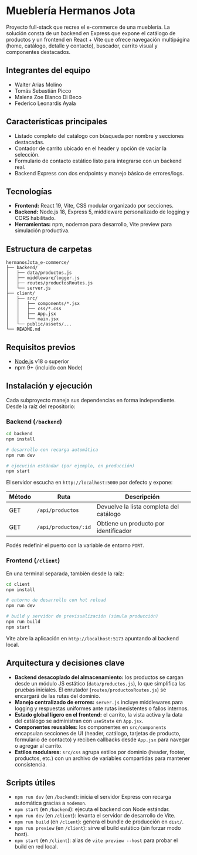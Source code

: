 # Mueblería Hermanos Jota

Proyecto full-stack que recrea el e-commerce de una mueblería. La solución consta de un backend en Express que expone el catálogo de productos y un frontend en React + Vite que ofrece navegación multipágina (home, catálogo, detalle y contacto), buscador, carrito visual y componentes destacados.

## Integrantes del equipo

- Walter Arias Molino
- Tomás Sebastián Picco
- Malena Zoe Blanco Di Beco
- Federico Leonardis Ayala

## Características principales

- Listado completo del catálogo con búsqueda por nombre y secciones destacadas.
- Contador de carrito ubicado en el header y opción de vaciar la selección.
- Formulario de contacto estático listo para integrarse con un backend real.
- Backend Express con dos endpoints y manejo básico de errores/logs.

## Tecnologías

- **Frontend:** React 19, Vite, CSS modular organizado por secciones.
- **Backend:** Node.js 18, Express 5, middleware personalizado de logging y CORS habilitado.
- **Herramientas:** npm, nodemon para desarrollo, Vite preview para simulación productiva.

## Estructura de carpetas

```
hermanosJota_e-commerce/
├── backend/
│   ├── data/productos.js
│   ├── middleware/logger.js
│   ├── routes/productosRoutes.js
│   └── server.js
├── client/
│   ├── src/
│   │   ├── components/*.jsx
│   │   ├── css/*.css
│   │   ├── App.jsx
│   │   └── main.jsx
│   └── public/assets/...
└── README.md
```

## Requisitos previos

- [Node.js](https://nodejs.org/) v18 o superior
- npm 9+ (incluido con Node)

## Instalación y ejecución

Cada subproyecto maneja sus dependencias en forma independiente. Desde la raíz del repositorio:

### Backend (`/backend`)

```bash
cd backend
npm install

# desarrollo con recarga automática
npm run dev

# ejecución estándar (por ejemplo, en producción)
npm start
```

El servidor escucha en `http://localhost:5000` por defecto y expone:

| Método | Ruta              | Descripción                          |
| ------ | ----------------- | ------------------------------------ |
| GET    | `/api/productos`  | Devuelve la lista completa del catálogo |
| GET    | `/api/productos/:id` | Obtiene un producto por identificador |

Podés redefinir el puerto con la variable de entorno `PORT`.

### Frontend (`/client`)

En una terminal separada, también desde la raíz:

```bash
cd client
npm install

# entorno de desarrollo con hot reload
npm run dev

# build y servidor de previsualización (simula producción)
npm run build
npm start
```

Vite abre la aplicación en `http://localhost:5173` apuntando al backend local.

## Arquitectura y decisiones clave

- **Backend desacoplado del almacenamiento:** los productos se cargan desde un módulo JS estático (`data/productos.js`), lo que simplifica las pruebas iniciales. El enrutador (`routes/productosRoutes.js`) se encargará de las rutas del dominio.
- **Manejo centralizado de errores:** `server.js` incluye middlewares para logging y respuestas uniformes ante rutas inexistentes o fallos internos.
- **Estado global ligero en el frontend:** el carrito, la vista activa y la data del catálogo se administran con `useState` en `App.jsx`.
- **Componentes reusables:** los componentes en `src/components` encapsulan secciones de UI (header, catálogo, tarjetas de producto, formulario de contacto) y reciben callbacks desde `App.jsx` para navegar o agregar al carrito.
- **Estilos modulares:** `src/css` agrupa estilos por dominio (header, footer, productos, etc.) con un archivo de variables compartidas para mantener consistencia.

## Scripts útiles

- `npm run dev` (en `/backend`): inicia el servidor Express con recarga automática gracias a `nodemon`.
- `npm start` (en `/backend`): ejecuta el backend con Node estándar.
- `npm run dev` (en `/client`): levanta el servidor de desarrollo de Vite.
- `npm run build` (en `/client`): genera el bundle de producción en `dist/`.
- `npm run preview` (en `/client`): sirve el build estático (sin forzar modo host).
- `npm start` (en `/client`): alias de `vite preview --host` para probar el build en red local.
